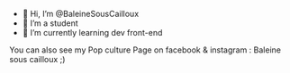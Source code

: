 - 👋 Hi, I’m @BaleineSousCailloux
- 👀 I’m a student
- 🌱 I’m currently learning dev front-end

You can also see my Pop culture Page on facebook & instagram : Baleine sous cailloux ;)

<!---
BaleineSousCailloux/BaleineSousCailloux is a ✨ special ✨ repository because its `README.md` (this file) appears on your GitHub profile.
You can click the Preview link to take a look at your changes.
--->

